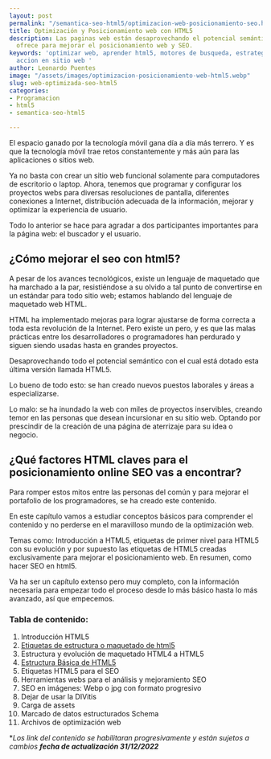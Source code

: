 ```yaml
---
layout: post
permalink: "/semantica-seo-html5/optimizacion-web-posicionamiento-seo.html"
title: Optimización y Posicionamiento web con HTML5
description: Las paginas web están desaprovechando el potencial semántico que html5
  ofrece para mejorar el posicionamiento web y SEO.
keywords: 'optimizar web, aprender html5, motores de busqueda, estrategia de negocio,
  accion en sitio web '
author: Leonardo Puentes
image: "/assets/images/optimizacion-posicionamiento-web-html5.webp"
slug: web-optimizada-seo-html5
categories:
- Programacion
- html5
- semantica-seo-html5

---
```

El espacio ganado por la tecnología móvil gana día a día más terrero. Y es que la tecnología móvil trae retos constantemente y más aún para las aplicaciones o sitios web.

Ya no basta con crear un sitio web funcional solamente para computadores de escritorio o laptop. Ahora, tenemos que programar y configurar los proyectos webs para diversas resoluciones de pantalla,  diferentes conexiones a Internet, distribución adecuada de la información, mejorar y optimizar la experiencia de usuario.

Todo lo anterior se hace para agradar a dos participantes importantes para la página web: el buscador y el usuario.

## ¿Cómo mejorar el seo con html5?

A pesar de los avances tecnológicos, existe un lenguaje de maquetado que ha marchado a la par, resistiéndose a su olvido a tal punto de convertirse en un estándar para todo sitio web; estamos hablando del lenguaje de maquetado web HTML.

HTML ha implementado mejoras para lograr ajustarse de forma correcta a toda esta revolución de la Internet. Pero existe un pero, y es que las malas prácticas entre los desarrolladores o programadores han perdurado y siguen siendo usadas hasta en grandes proyectos.

Desaprovechando todo el potencial semántico con el cual está dotado esta última versión llamada HTML5.

Lo bueno de todo esto: se han creado nuevos puestos laborales y áreas a especializarse.

Lo malo: se ha inundado la web con miles de proyectos inservibles, creando temor en las personas que desean incursionar en su sitio web. Optando por prescindir de la creación de una página de aterrizaje para su idea o negocio.

## ¿Qué factores HTML claves para el posicionamiento online SEO vas a encontrar?

Para romper estos mitos entre las personas del común y para mejorar el portafolio  de los programadores, se ha creado este contenido.

En este capítulo vamos a estudiar conceptos básicos para comprender el contenido y no perderse en el maravilloso mundo de la optimización web.

Temas como: Introducción a HTML5, etiquetas de primer nivel para HTML5 con su evolución y por supuesto las etiquetas de HTML5 creadas exclusivamente para mejorar el posicionamiento web. En resumen, como hacer SEO en html5.

Va ha ser un capítulo extenso pero muy completo, con la información necesaria para empezar todo el proceso desde lo más básico hasta lo más avanzado, así que empecemos.

### Tabla de contenido:

 1. Introducción HTML5
 2. [Etiquetas de estructura o maquetado de html5](/semantica-seo-html5/estructura-basica-html5.html "Etiquetas para el maquetado en html5")
 3. Estructura y evolución de maquetado HTML4 a HTML5
 4. [Estructura Básica de HTML5](/semantica-seo-html5/estructura-basica-html5.html#estruc-semantic "estructura semantica de html5")
 5. Etiquetas HTML5 para el SEO
 6. Herramientas webs para el análisis y mejoramiento SEO
 7. SEO en imágenes: Webp o jpg con formato progresivo
 8. Dejar de usar la DIVitis
 9. Carga de assets
10. Marcado de datos estructurados Schema
11. Archivos de optimización web

\*_Los link del contenido se habilitaran progresivamente y están sujetos a cambios **fecha de actualización 31/12/2022**_